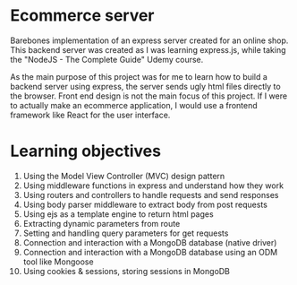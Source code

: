 # Ecommerce server

Barebones implementation of an express server created for an online shop.
This backend server was created as I was learning express.js, while taking the "NodeJS - The Complete Guide" Udemy course.

As the main purpose of this project was for me to learn how to build a backend server using express, the server sends ugly html files directly to the browser. Front end design is not the main focus of this project. If I were to actually make an ecommerce application, I would use a frontend framework like React for the user interface.

# Learning objectives

1. Using the Model View Controller (MVC) design pattern
2. Using middleware functions in express and understand how they work
3. Using routers and controllers to handle requests and send responses
4. Using body parser middleware to extract body from post requests
5. Using ejs as a template engine to return html pages
6. Extracting dynamic parameters from route
7. Setting and handling query parameters for get requests
8. Connection and interaction with a MongoDB database (native driver)
9. Connection and interaction with a MongoDB database using an ODM tool like Mongoose
10. Using cookies & sessions, storing sessions in MongoDB
